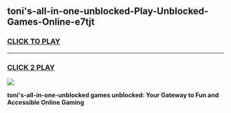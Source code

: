 
## toni's-all-in-one-unblocked-Play-Unblocked-Games-Online-e7tjt
<h3>
<a href="https://premium76.site?title=toni's-all-in-one-unblocked&ref=25A">CLICK TO PLAY</a></h3>
<hr>

<h3>
<a href="https://premium76.site?title=toni's-all-in-one-unblocked&ref=25A">CLICK 2 PLAY</a>
  
</h3>

<a href="https://premium76.site?title=toni's-all-in-one-unblocked&ref=25A"><img src="https://clearcache.store/games.png"></a>


**toni's-all-in-one-unblocked games unblocked: Your Gateway to Fun and Accessible Online Gaming**

